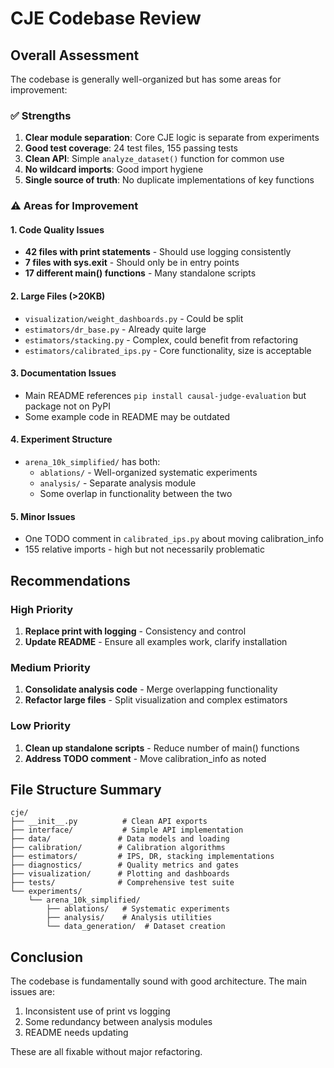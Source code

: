 # CJE Codebase Review

## Overall Assessment

The codebase is generally well-organized but has some areas for improvement:

### ✅ Strengths
1. **Clear module separation**: Core CJE logic is separate from experiments
2. **Good test coverage**: 24 test files, 155 passing tests
3. **Clean API**: Simple `analyze_dataset()` function for common use
4. **No wildcard imports**: Good import hygiene
5. **Single source of truth**: No duplicate implementations of key functions

### ⚠️ Areas for Improvement

#### 1. Code Quality Issues
- **42 files with print statements** - Should use logging consistently
- **7 files with sys.exit** - Should only be in entry points
- **17 different main() functions** - Many standalone scripts

#### 2. Large Files (>20KB)
- `visualization/weight_dashboards.py` - Could be split
- `estimators/dr_base.py` - Already quite large
- `estimators/stacking.py` - Complex, could benefit from refactoring
- `estimators/calibrated_ips.py` - Core functionality, size is acceptable

#### 3. Documentation Issues
- Main README references `pip install causal-judge-evaluation` but package not on PyPI
- Some example code in README may be outdated

#### 4. Experiment Structure
- `arena_10k_simplified/` has both:
  - `ablations/` - Well-organized systematic experiments
  - `analysis/` - Separate analysis module
  - Some overlap in functionality between the two

#### 5. Minor Issues
- One TODO comment in `calibrated_ips.py` about moving calibration_info
- 155 relative imports - high but not necessarily problematic

## Recommendations

### High Priority
1. **Replace print with logging** - Consistency and control
2. **Update README** - Ensure all examples work, clarify installation

### Medium Priority
1. **Consolidate analysis code** - Merge overlapping functionality
2. **Refactor large files** - Split visualization and complex estimators

### Low Priority
1. **Clean up standalone scripts** - Reduce number of main() functions
2. **Address TODO comment** - Move calibration_info as noted

## File Structure Summary

```
cje/
├── __init__.py          # Clean API exports
├── interface/           # Simple API implementation
├── data/               # Data models and loading
├── calibration/        # Calibration algorithms
├── estimators/         # IPS, DR, stacking implementations
├── diagnostics/        # Quality metrics and gates
├── visualization/      # Plotting and dashboards
├── tests/              # Comprehensive test suite
└── experiments/
    └── arena_10k_simplified/
        ├── ablations/   # Systematic experiments
        ├── analysis/    # Analysis utilities
        └── data_generation/  # Dataset creation
```

## Conclusion

The codebase is fundamentally sound with good architecture. The main issues are:
1. Inconsistent use of print vs logging
2. Some redundancy between analysis modules
3. README needs updating

These are all fixable without major refactoring.